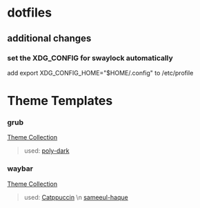 # dotfiles

## additional changes

### set the XDG_CONFIG for swaylock automatically
add export XDG_CONFIG_HOME="$HOME/.config" to /etc/profile

# Theme Templates

### grub
[Theme Collection](https://github.com/jacksaur/Gorgeous-GRUB)
>used: [poly-dark](https://github.com/shvchk/poly-dark)

### waybar
[Theme Collection](https://github.com/topics/waybar-themes)
>used: [Catppuccin](https://github.com/catppuccin/waybar) \n [sameeul-haque](https://github.com/sameemul-haque/dotfiles)
